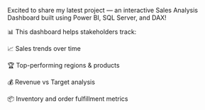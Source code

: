 Excited to share my latest project — an interactive Sales Analysis Dashboard built using Power BI, SQL Server, and DAX!

📊 This dashboard helps stakeholders track:

📈 Sales trends over time

🏆 Top-performing regions & products

💰 Revenue vs Target analysis

📦 Inventory and order fulfillment metrics
